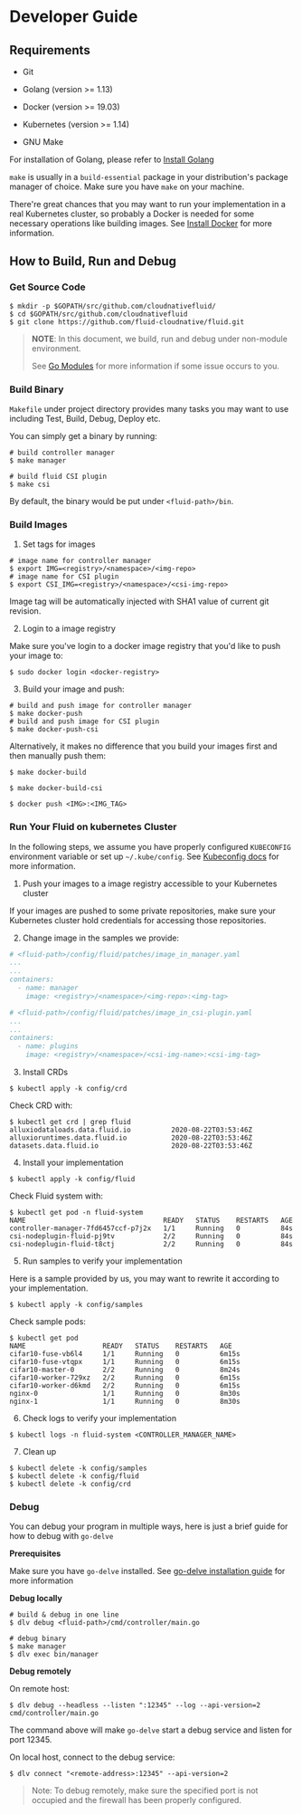 # Developer Guide

## Requirements

- Git

- Golang (version >= 1.13)
- Docker (version >= 19.03)
- Kubernetes (version >= 1.14)
- GNU Make

For installation of Golang, please refer to [Install Golang](https://golang.org/dl/)

`make` is usually in a `build-essential` package in your distribution's package manager of choice. Make sure you have `make` on your machine.

There're great chances that you may want to run your implementation in a real Kubernetes cluster, so probably a Docker is needed for some necessary operations like building images.
See [Install Docker](https://docs.docker.com/engine/install/) for more information.

## How to Build, Run and Debug

### Get Source Code

```shell
$ mkdir -p $GOPATH/src/github.com/cloudnativefluid/
$ cd $GOPATH/src/github.com/cloudnativefluid
$ git clone https://github.com/fluid-cloudnative/fluid.git
```

> **NOTE**: In this document, we build, run and debug under non-module environment. 
>
> See [Go Modules](https://github.com/golang/go/wiki/Modules) for more information if some issue occurs to you.

### Build Binary
`Makefile` under project directory provides many tasks you may want to use including Test, Build, Debug, Deploy etc.

You can simply get a binary by running:
```shell
# build controller manager
$ make manager

# build fluid CSI plugin
$ make csi
```
By default, the binary would be put under `<fluid-path>/bin`.

### Build Images
1. Set tags for images

```shell
# image name for controller manager
$ export IMG=<registry>/<namespace>/<img-repo>
# image name for CSI plugin
$ export CSI_IMG=<registry>/<namespace>/<csi-img-repo>
```
Image tag will be automatically injected with SHA1 value of current git revision.

2. Login to a image registry

Make sure you've login to a docker image registry that you'd like to push your image to:
```shell
$ sudo docker login <docker-registry>
```

3. Build your image and push:
```shell
# build and push image for controller manager
$ make docker-push
# build and push image for CSI plugin
$ make docker-push-csi
```

Alternatively, it makes no difference that you build your images first and then manually push them:
```shell
$ make docker-build

$ make docker-build-csi

$ docker push <IMG>:<IMG_TAG>
```

### Run Your Fluid on kubernetes Cluster
In the following steps, we assume you have properly configured `KUBECONFIG` environment variable or set up `~/.kube/config`. See [Kubeconfig docs](https://kubernetes.io/docs/tasks/access-application-cluster/configure-access-multiple-clusters/) for more information.

1. Push your images to a image registry accessible to your Kubernetes cluster

If your images are pushed to some private repositories, make sure your Kubernetes cluster hold credentials for accessing those repositories.

2. Change image  in the samples we provide:

```yaml
# <fluid-path>/config/fluid/patches/image_in_manager.yaml
...
...
containers:
  - name: manager
    image: <registry>/<namespace>/<img-repo>:<img-tag>
```
```yaml
# <fluid-path>/config/fluid/patches/image_in_csi-plugin.yaml
...
...
containers:
  - name: plugins
    image: <registry>/<namespace>/<csi-img-name>:<csi-img-tag>
```

3. Install CRDs
```shell
$ kubectl apply -k config/crd
```

Check CRD with:

```shell
$ kubectl get crd | grep fluid
alluxiodataloads.data.fluid.io          2020-08-22T03:53:46Z
alluxioruntimes.data.fluid.io           2020-08-22T03:53:46Z
datasets.data.fluid.io                  2020-08-22T03:53:46Z
```

4. Install your implementation
```shelll
$ kubectl apply -k config/fluid
```

Check Fluid system with:

```shell
$ kubectl get pod -n fluid-system
NAME                                  READY   STATUS    RESTARTS   AGE
controller-manager-7fd6457ccf-p7j2x   1/1     Running   0          84s
csi-nodeplugin-fluid-pj9tv            2/2     Running   0          84s
csi-nodeplugin-fluid-t8ctj            2/2     Running   0          84s
```

5. Run samples to verify your implementation

Here is a sample provided by us, you may want to rewrite it according to your implementation.
```shell
$ kubectl apply -k config/samples
```

Check sample pods:

```shell
$ kubectl get pod
NAME                   READY   STATUS    RESTARTS   AGE
cifar10-fuse-vb6l4     1/1     Running   0          6m15s
cifar10-fuse-vtqpx     1/1     Running   0          6m15s
cifar10-master-0       2/2     Running   0          8m24s
cifar10-worker-729xz   2/2     Running   0          6m15s
cifar10-worker-d6kmd   2/2     Running   0          6m15s
nginx-0                1/1     Running   0          8m30s
nginx-1                1/1     Running   0          8m30s
```

6. Check logs to verify your implementation
```shell
$ kubectl logs -n fluid-system <CONTROLLER_MANAGER_NAME>
```

7. Clean up
```shell
$ kubectl delete -k config/samples
$ kubectl delete -k config/fluid
$ kubectl delete -k config/crd
```

### Debug
You can debug your program in multiple ways, here is just a brief guide for how to debug with `go-delve`

**Prerequisites**

Make sure you have `go-delve` installed. See [go-delve installation guide](https://github.com/go-delve/delve/tree/master/Documentation/installation) for more information

**Debug locally**
```shell
# build & debug in one line
$ dlv debug <fluid-path>/cmd/controller/main.go

# debug binary
$ make manager
$ dlv exec bin/manager
```

**Debug remotely**

On remote host:
```shell
$ dlv debug --headless --listen ":12345" --log --api-version=2 cmd/controller/main.go
```
The command above will make `go-delve` start a debug service and listen for port 12345.

On local host, connect to the debug service:
```shell
$ dlv connect "<remote-address>:12345" --api-version=2
```

> Note: To debug remotely, make sure the specified port is not occupied and the firewall has been properly configured.
